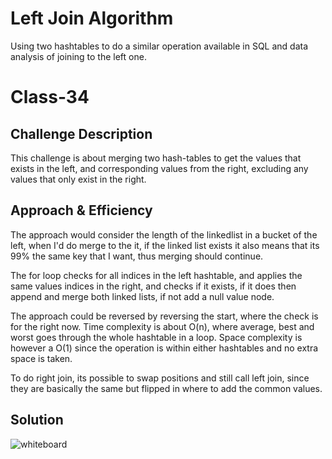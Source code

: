 # Left Join Algorithm
Using two hashtables to do a similar operation available in SQL and data analysis of joining to the left one.

# Class-34
## Challenge Description
This challenge is about merging two hash-tables to get the values that exists in the left, and corresponding values from the right, excluding any values that only exist in the right.

## Approach & Efficiency
The approach would consider the length of the linkedlist in a bucket of the left, when I'd do merge to the it, if the linked list exists it also means that its 99% the same key that I want, thus merging should continue.

The for loop checks for all indices in the left hashtable, and applies the same values indices in the right, and checks if it exists, if it does then append and merge both linked lists, if not add a null value node.

The approach could be reversed by reversing the start, where the check is for the right now. Time complexity is about O(n), where average, best and worst goes through the whole hashtable in a loop. Space complexity is however a O(1) since the operation is within either hashtables and no extra space is taken.

To do right join, its possible to swap positions and still call left join, since they are basically the same but flipped in where to add the common values.

## Solution
![whiteboard](../../resources/whiteboard-class-34.png)